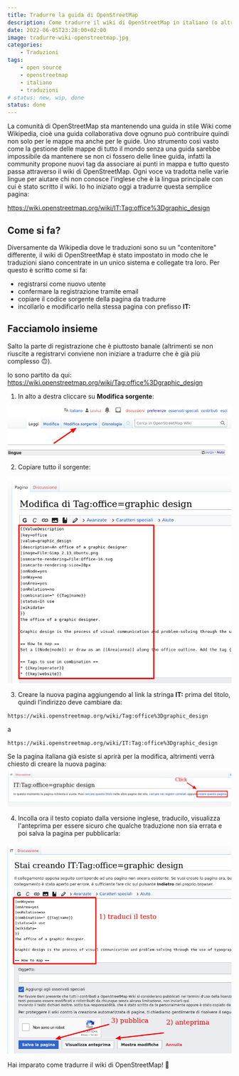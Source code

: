 ```yaml
---
title: Tradurre la guida di OpenStreetMap
description: Come tradurre il wiki di OpenStreetMap in italiano (o altre lingue) 
date: 2022-06-05T23:28:00+02:00
image: tradurre-wiki-openstreetmap.jpg
categories:
    - Traduzioni
tags:
    - open source
    - openstreetmap
    - italiano
    - traduzioni
# status: new, wip, done
status: done
--- 
```



La comunità di OpenStreetMap sta mantenendo una guida in stile Wiki come Wikipedia, cioè una guida collaborativa dove ognuno può contribuire quindi non solo per le mappe ma anche per le guide. Uno strumento così vasto come la gestione delle mappe di tutto il mondo senza una guida sarebbe impossibile da mantenere se non ci fossero delle linee guida, infatti la community propone nuovi tag da associare ai punti in mappa e tutto questo passa attraverso il wiki di OpenStreetMap. Ogni voce va tradotta nelle varie lingue per aiutare chi non conosce l'inglese che è la lingua principale con cui è stato scritto il wiki. Io ho iniziato oggi a tradurre questa semplice pagina:

https://wiki.openstreetmap.org/wiki/IT:Tag:office%3Dgraphic_design

## Come si fa?
Diversamente da Wikipedia dove le traduzioni sono su un "contenitore" differente, il wiki di OpenStreetMap è stato impostato in modo che le traduzioni siano concentrate in un unico sistema e collegate tra loro. Per questo è scritto come si fa:
- registrarsi come nuovo utente
- confermare la registrazione tramite email
- copiare il codice sorgente della pagina da tradurre
- incollarlo e modificarlo nella stessa pagina con prefisso **IT:**

## Facciamolo insieme
Salto la parte di registrazione che è piuttosto banale (altrimenti se non riuscite a registrarvi conviene non iniziare a tradurre che è già più complesso 🙃).

Io sono partito da qui: https://wiki.openstreetmap.org/wiki/Tag:office%3Dgraphic_design

1) In alto a destra cliccare su **Modifica sorgente**:

![Modifica sorgente](modifica-sorgente.jpg)


2) Copiare tutto il sorgente:

![Copia sorgente](copia-sorgente.jpg)

3) Creare la nuova pagina aggiungendo al link la stringa **IT:** prima del titolo, quindi l'indirizzo deve cambiare da:
```
https://wiki.openstreetmap.org/wiki/Tag:office%3Dgraphic_design
```
a
```
https://wiki.openstreetmap.org/wiki/IT:Tag:office%3Dgraphic_design
```

Se la pagina italiana già esiste si aprirà per la modifica, altrimenti verrà chiesto di creare la nuova pagina:
![Crea pagina](crea-pagina.jpg)

4) Incolla ora il testo copiato dalla versione inglese, traducilo, visualizza l'anteprima per essere sicuro che qualche traduzione non sia errata e poi salva la pagina per pubblicarla:

![Traduci](traduci.jpg)

Hai imparato come tradurre il wiki di OpenStreetMap! 🥳